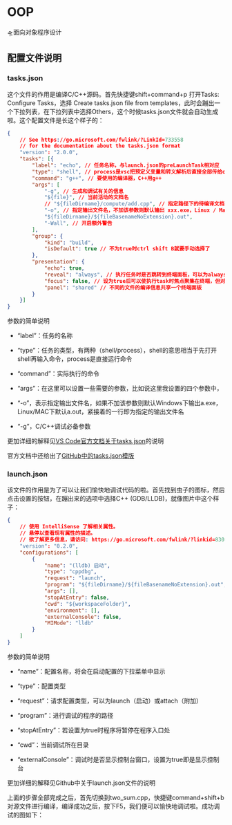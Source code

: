 # OOP

🛸面向对象程序设计

## 配置文件说明

### tasks.json

这个文件的作用是编译C/C++源码。首先快捷键shift+command+p 打开Tasks: Configure Tasks，选择 Create tasks.json file from templates，此时会蹦出一个下拉列表，在下拉列表中选择Others，这个时候tasks.json文件就会自动生成啦。这个配置文件是长这个样子的：

```json
{
    // See https://go.microsoft.com/fwlink/?LinkId=733558
    // for the documentation about the tasks.json format
    "version": "2.0.0",
    "tasks": [{
        "label": "echo", // 任务名称，与launch.json的preLaunchTask相对应
        "type": "shell", // process是vsc把预定义变量和转义解析后直接全部传给command；shell相当于先打开shell再输入命令，所以args还会经过shell再解析一遍
        "command": "g++", // 要使用的编译器，C++用g++
        "args": [
            "-g", // 生成和调试有关的信息
            "${file}", // 当前活动的文档名
            // "${fileDirname}/compute/add.cpp", // 指定路径下的待编译文档
            "-o", // 指定输出文件名，不加该参数则默认输出 xxx.exe，Linux / Mac下默认 xxx.out
            "${fileDirname}/${fileBasenameNoExtension}.out",
            "-Wall", // 开启额外警告
        ],
        "group": {
            "kind": "build",
            "isDefault": true // 不为true时ctrl shift B就要手动选择了
        },
        "presentation": {
            "echo": true,
            "reveal": "always", // 执行任务时是否跳转到终端面板，可以为always，silent，never。具体参见VSC的文档
            "focus": false, // 设为true后可以使执行task时焦点聚集在终端，但对编译C/C++来说，设为true没有意义
            "panel": "shared" // 不同的文件的编译信息共享一个终端面板
        }
    }]
}
```

参数的简单说明

* “label”：任务的名称

* “type”：任务的类型，有两种（shell/process），shell的意思相当于先打开shell再输入命令，process是直接运行命令

* “command”：实际执行的命令

* “args”：在这里可以设置一些需要的参数，比如说这里我设置的四个参数中，

* “-o”，表示指定输出文件名，如果不加该参数则默认Windows下输出a.exe，Linux/MAC下默认a.out，紧接着的一行即为指定的输出文件名

* “-g”，C/C++调试必备参数

更加详细的解释见[VS Code官方文档关于tasks.json][1]的说明

官方文档中还给出了[GitHub中的tasks.json模版][2]

[1]: https://code.visualstudio.com/docs/editor/tasks "tasks.json"
[2]: https://github.com/Microsoft/vscode-docs/blob/a54d7741bd661d5f284c8f090a2a00f3e6b46c28/docs/editor/tasks-appendix.md

### launch.json

该文件的作用是为了可以让我们愉快地调试代码的啦。首先找到虫子的图标，然后点击设置的按钮，在蹦出来的选项中选择C++ (GDB/LLDB)，就像图片中这个样子：

```json
{
    // 使用 IntelliSense 了解相关属性。
    // 悬停以查看现有属性的描述。
    // 欲了解更多信息，请访问: https://go.microsoft.com/fwlink/?linkid=830387
    "version": "0.2.0",
    "configurations": [
        {
            "name": "(lldb) 启动",
            "type": "cppdbg",
            "request": "launch",
            "program": "${fileDirname}/${fileBasenameNoExtension}.out",
            "args": [],
            "stopAtEntry": false,
            "cwd": "${workspaceFolder}",
            "environment": [],
            "externalConsole": false,
            "MIMode": "lldb"
        }
    ]
}
```

参数的简单说明

* “name”：配置名称，将会在启动配置的下拉菜单中显示

* “type”：配置类型

* “request”：请求配置类型，可以为launch（启动）或attach（附加）

* “program”：进行调试的程序的路径

* “stopAtEntry”：若设置为true时程序将暂停在程序入口处

* “cwd”：当前调试所在目录

* “externalConsole”：调试时是否显示控制台窗口，设置为true即是显示控制台

更加详细的解释见Github中关于launch.json文件的说明

上面的步骤全部完成之后，首先切换到two_sum.cpp，快捷键command+shift+b对源文件进行编译，编译成功之后，按下F5，我们便可以愉快地调试啦。成功调试的图如下：
